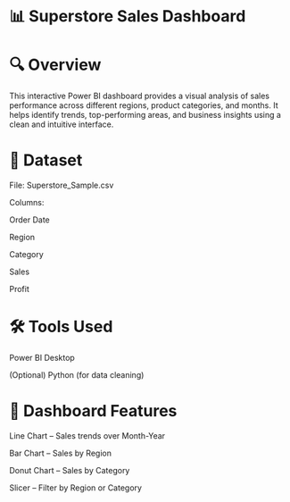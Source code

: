 # 📊 Superstore Sales Dashboard
# 🔍 Overview
This interactive Power BI dashboard provides a visual analysis of sales performance across different regions, product categories, and months. It helps identify trends, top-performing areas, and business insights using a clean and intuitive interface.

# 📁 Dataset
File: Superstore_Sample.csv

Columns:

Order Date

Region

Category

Sales

Profit

# 🛠 Tools Used
Power BI Desktop

(Optional) Python (for data cleaning)

# 📌 Dashboard Features
Line Chart – Sales trends over Month-Year

Bar Chart – Sales by Region

Donut Chart – Sales by Category

Slicer – Filter by Region or Category

